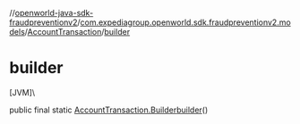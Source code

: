 //[openworld-java-sdk-fraudpreventionv2](../../../index.md)/[com.expediagroup.openworld.sdk.fraudpreventionv2.models](../index.md)/[AccountTransaction](index.md)/[builder](builder.md)

# builder

[JVM]\

public final static [AccountTransaction.Builder](-builder/index.md)[builder](builder.md)()
